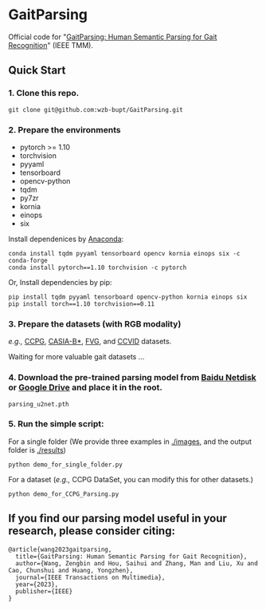 # GaitParsing
Official code for "[GaitParsing: Human Semantic Parsing for Gait Recognition](https://ieeexplore.ieee.org/document/10288081)" (IEEE TMM).

## Quick Start
### 1. Clone this repo.
    
  ```
  git clone git@github.com:wzb-bupt/GaitParsing.git
  ```
    
### 2. Prepare the environments 
  - pytorch >= 1.10
  - torchvision
  - pyyaml
  - tensorboard
  - opencv-python
  - tqdm
  - py7zr
  - kornia
  - einops
  - six

  Install dependenices by [Anaconda](https://conda.io/projects/conda/en/latest/user-guide/install/index.html):
  ```
  conda install tqdm pyyaml tensorboard opencv kornia einops six -c conda-forge
  conda install pytorch==1.10 torchvision -c pytorch
  ```    
  Or, Install dependencies by pip:
  ```
  pip install tqdm pyyaml tensorboard opencv-python kornia einops six
  pip install torch==1.10 torchvision==0.11
  ```
### 3. Prepare the datasets (with RGB modality)
  
  _e.g.,_ [CCPG](https://github.com/BNU-IVC/CCPG), [CASIA-B*](http://www.cbsr.ia.ac.cn/english/Gait%20Databases.asp), [FVG](https://cvlab.cse.msu.edu/frontal-view-gaitfvg-database.html), and [CCVID](https://github.com/guxinqian/Simple-CCReID) datasets.
  
  Waiting for more valuable gait datasets ...
  
### 4. Download the **pre-trained parsing model** from [Baidu Netdisk](https://pan.baidu.com/s/1G7NlZ4MIKfEHWiTDxZtKXQ?pwd=yyds) or [Google Drive](https://drive.google.com/file/d/1GYhzbQmWO80ZsiNO9D0XyuWdD9OjQCJD/view?usp=drive_link) and place it in the root.
  
  ```
  parsing_u2net.pth
  ```
  
### 5. Run the simple script:

 For a single folder (We provide three examples in [./images](images), and the output folder is [./results](results))
  
  ```
  python demo_for_single_folder.py
  ```

 For a dataset (_e.g.,_ CCPG DataSet, you can modify this for other datasets.)
 
  ```
  python demo_for_CCPG_Parsing.py
  ```

## If you find our parsing model useful in your research, please consider citing:

  ```
  @article{wang2023gaitparsing,
    title={GaitParsing: Human Semantic Parsing for Gait Recognition},
    author={Wang, Zengbin and Hou, Saihui and Zhang, Man and Liu, Xu and Cao, Chunshui and Huang, Yongzhen},
    journal={IEEE Transactions on Multimedia},
    year={2023},
    publisher={IEEE}
  }
  ```
